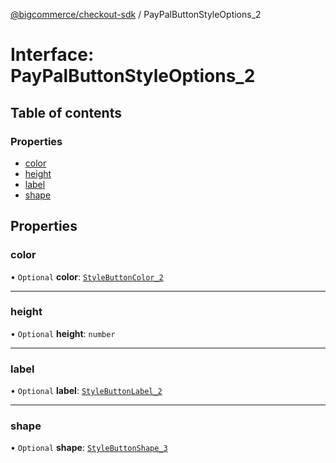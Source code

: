 [@bigcommerce/checkout-sdk](../README.md) / PayPalButtonStyleOptions_2

# Interface: PayPalButtonStyleOptions\_2

## Table of contents

### Properties

- [color](PayPalButtonStyleOptions_2.md#color)
- [height](PayPalButtonStyleOptions_2.md#height)
- [label](PayPalButtonStyleOptions_2.md#label)
- [shape](PayPalButtonStyleOptions_2.md#shape)

## Properties

### color

• `Optional` **color**: [`StyleButtonColor_2`](../enums/StyleButtonColor_2.md)

___

### height

• `Optional` **height**: `number`

___

### label

• `Optional` **label**: [`StyleButtonLabel_2`](../enums/StyleButtonLabel_2.md)

___

### shape

• `Optional` **shape**: [`StyleButtonShape_3`](../enums/StyleButtonShape_3.md)

